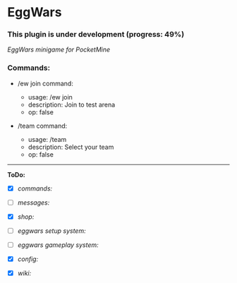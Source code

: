# EggWars

### This plugin is under development (progress: 49%)

_EggWars minigame for PocketMine_

### Commands:

- /ew join command:
    - usage: /ew join
    - description: Join to test arena
    - op: false

- /team command:
    - usage: /team <team>
    - description: Select your team
    - op: false

---

__ToDo:__

- [x] _commands:_

- [ ] _messages:_

- [x] _shop:_

- [ ] _eggwars setup system:_

- [ ] _eggwars gameplay system:_

- [x] _config:_

- [x] _wiki:_
